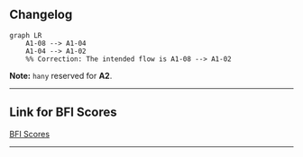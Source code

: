 

## Changelog

```mermaid
graph LR
    A1-08 --> A1-04
    A1-04 --> A1-02
    %% Correction: The intended flow is A1-08 --> A1-02
```

**Note:** `hany` reserved for **A2**.

---

## Link for BFI Scores

[BFI Scores](https://docs.google.com/spreadsheets/d/1Uk4wrC9y3BkQ29u4xVqS1DvKcs08W8fZ/edit?usp=sharing&ouid=117082670298483716297&rtpof=true&sd=true)

--- 

